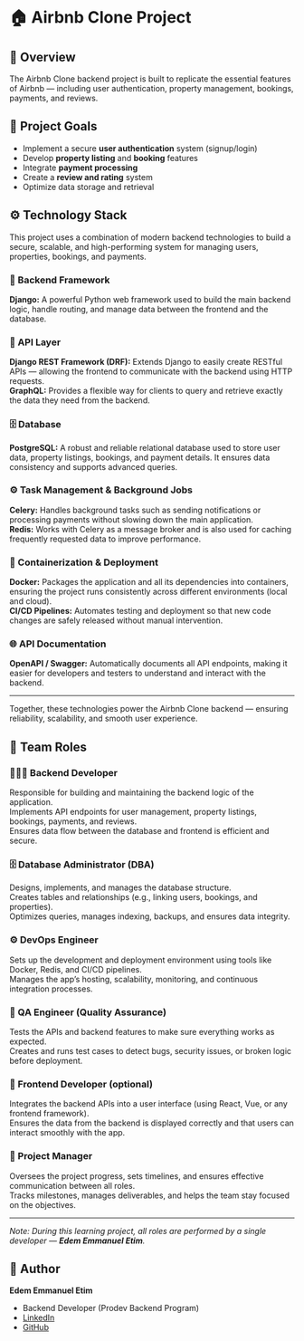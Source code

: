 # 🏠 Airbnb Clone Project

## 🚀 Overview
The Airbnb Clone backend project is built to replicate the essential features of Airbnb — including user authentication, property management, bookings, payments, and reviews.

## 🎯 Project Goals
- Implement a secure **user authentication** system (signup/login)
- Develop **property listing** and **booking** features
- Integrate **payment processing**
- Create a **review and rating** system
- Optimize data storage and retrieval

## ⚙️ Technology Stack

This project uses a combination of modern backend technologies to build a secure, scalable, and high-performing system for managing users, properties, bookings, and payments.

### 🧱 Backend Framework
**Django:** A powerful Python web framework used to build the main backend logic, handle routing, and manage data between the frontend and the database.

### 🔌 API Layer
**Django REST Framework (DRF):** Extends Django to easily create RESTful APIs — allowing the frontend to communicate with the backend using HTTP requests.  
**GraphQL:** Provides a flexible way for clients to query and retrieve exactly the data they need from the backend.

### 🗄️ Database
**PostgreSQL:** A robust and reliable relational database used to store user data, property listings, bookings, and payment details. It ensures data consistency and supports advanced queries.

### ⚙️ Task Management & Background Jobs
**Celery:** Handles background tasks such as sending notifications or processing payments without slowing down the main application.  
**Redis:** Works with Celery as a message broker and is also used for caching frequently requested data to improve performance.

### 🐳 Containerization & Deployment
**Docker:** Packages the application and all its dependencies into containers, ensuring the project runs consistently across different environments (local and cloud).  
**CI/CD Pipelines:** Automates testing and deployment so that new code changes are safely released without manual intervention.

### 🌐 API Documentation
**OpenAPI / Swagger:** Automatically documents all API endpoints, making it easier for developers and testers to understand and interact with the backend.

---

Together, these technologies power the Airbnb Clone backend — ensuring reliability, scalability, and smooth user experience.



## 👥 Team Roles

### 🧑🏽‍💻 Backend Developer
Responsible for building and maintaining the backend logic of the application.  
Implements API endpoints for user management, property listings, bookings, payments, and reviews.  
Ensures data flow between the database and frontend is efficient and secure.

### 🗄️ Database Administrator (DBA)
Designs, implements, and manages the database structure.  
Creates tables and relationships (e.g., linking users, bookings, and properties).  
Optimizes queries, manages indexing, backups, and ensures data integrity.

### ⚙️ DevOps Engineer
Sets up the development and deployment environment using tools like Docker, Redis, and CI/CD pipelines.  
Manages the app’s hosting, scalability, monitoring, and continuous integration processes.

### 🧪 QA Engineer (Quality Assurance)
Tests the APIs and backend features to make sure everything works as expected.  
Creates and runs test cases to detect bugs, security issues, or broken logic before deployment.

### 🎨 Frontend Developer (optional)
Integrates the backend APIs into a user interface (using React, Vue, or any frontend framework).  
Ensures the data from the backend is displayed correctly and that users can interact smoothly with the app.

### 👑 Project Manager
Oversees the project progress, sets timelines, and ensures effective communication between all roles.  
Tracks milestones, manages deliverables, and helps the team stay focused on the objectives.

---

_Note: During this learning project, all roles are performed by a single developer — **Edem Emmanuel Etim**._


## 👥 Author
**Edem Emmanuel Etim**
- Backend Developer (Prodev Backend Program)
- [LinkedIn](https://linkedin.com/in/emmaedem86)
- [GitHub](https://github.com/emmaedem86)

